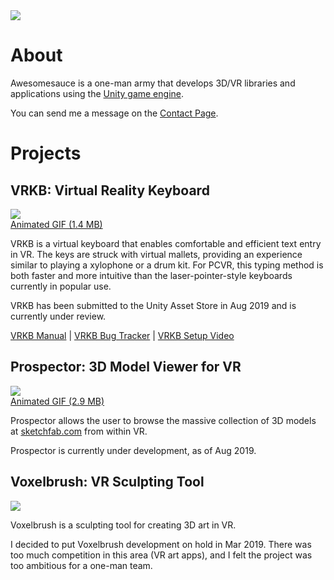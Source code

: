 <image src="assets/images/awesomesauce-logo.png" id="logo" />

# About

Awesomesauce is a one-man army that develops 3D/VR libraries and applications using the [Unity game engine](https://unity.com/).

You can send me a message on the [Contact Page](contact.html).

# Projects

## VRKB: Virtual Reality Keyboard

<a href="assets/images/vrkb-screenshot.png"><image src="assets/images/vrkb-key-image-large.png" class="screenshot" id="vrkb-screenshot" /></a>
<br>
[Animated GIF (1.4 MB)](assets/images/vrkb.gif)

VRKB is a virtual keyboard that enables comfortable and efficient text entry in VR. The keys are struck with virtual mallets, providing an experience similar to playing a xylophone or a drum kit. For PCVR, this typing method is both faster and more intuitive than the laser-pointer-style keyboards currently in popular use.

VRKB has been submitted to the Unity Asset Store in Aug 2019 and is currently under review.

[VRKB Manual](https://awesomesaucelabs.github.io/vrkb-manual) |
[VRKB Bug Tracker](https://github.com/AwesomesauceLabs/vrkb-manual/issues) |
[VRKB Setup Video](https://www.youtube.com/watch?v=J1dHujWH23s)

## Prospector: 3D Model Viewer for VR

<a href="assets/images/prospector-screenshot.png"><image src="assets/images/prospector-key-image-large.png" class="screenshot" /></a>
<br>
[Animated GIF (2.9 MB)](assets/images/prospector.gif)

Prospector allows the user to browse the massive collection of 3D models at [sketchfab.com](https://sketchfab.com) from within VR.

Prospector is currently under development, as of Aug 2019.

## Voxelbrush: VR Sculpting Tool

<a href="assets/images/voxelbrush-screenshot-2.png"><image src="assets/images/voxelbrush-key-image-large-2.png" class="screenshot" /></a>

Voxelbrush is a sculpting tool for creating 3D art in VR.

I decided to put Voxelbrush development on hold in Mar 2019. There was too much competition in this area (VR art apps), and I felt the project was too ambitious for a one-man team.
